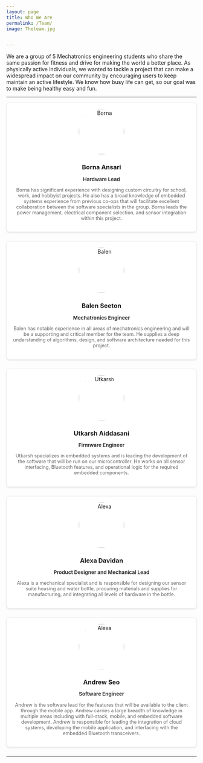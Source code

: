 ```yaml
---
layout: page
title: Who We Are
permalink: /Team/
image: Theteam.jpg


---
```


We are a group of 5 Mechatronics engineering students who share the same passion for fitness and drive for making the world a better place. As physically active individuals, we wanted to tackle a project that can make a widespread impact on our community by encouraging users to keep maintain an active lifestyle. We know how busy life can get, so our goal was to make being healthy easy and fun.

***

<!-- Team Member 1 Card -->
<div style="border: 1px solid #ececec; box-shadow: 0 2px 4px rgba(0, 0, 0, 0.1); border-radius: 8px; padding: 16px; margin-bottom: 24px; text-align: center; background-color: white;">
  <img src="{{ '/images/born.jpg' | prepend: site.baseurl }}" alt="Borna" style="width: 120px; height: 120px; border-radius: 60px; margin-bottom: 16px;">
  <h3 style="margin: 8px 0;">Borna Ansari</h3>
  <p style="font-size: 0.95em; color: #333; font-weight: bold;">Hardware Lead</p>
  <p style="font-size: 0.9em; color: #666;">Borna has significant experience with designing custom circuitry for school, work, and hobbyist projects. He also has a broad knowledge of embedded systems experience from previous co-ops that will facilitate excellent collaboration between the software specialists in the group. Borna leads the power management, electrical component selection, and sensor integration within this project.</p>
</div>

<!-- Team Member 2 Card -->
<div style="border: 1px solid #ececec; box-shadow: 0 2px 4px rgba(0, 0, 0, 0.1); border-radius: 8px; padding: 16px; margin-bottom: 24px; text-align: center; background-color: white;">
  <img src="{{ '/images/seeton.jpg' | prepend: site.baseurl }}" alt="Balen" style="width: 120px; height: 120px; border-radius: 60px; margin-bottom: 16px;">
  <h3 style="margin: 8px 0;">Balen Seeton</h3>
  <p style="font-size: 0.95em; color: #333; font-weight: bold;">Mechatronics Engineer</p>
  <p style="font-size: 0.9em; color: #666;">Balen has notable experience in all areas of mechatronics engineering and will be a supporting and critical member for the team. He supplies a deep understanding of algorithms, design, and software architecture needed for this project.</p>
</div>

<!-- Team Member 3 Card -->
<div style="border: 1px solid #ececec; box-shadow: 0 2px 4px rgba(0, 0, 0, 0.1); border-radius: 8px; padding: 16px; margin-bottom: 24px; text-align: center; background-color: white;">
  <img src="{{ '/images/Ut.jpg' | prepend: site.baseurl }}" alt="Utkarsh" style="width: 120px; height: 120px; border-radius: 60px; margin-bottom: 16px;">
  <h3 style="margin: 8px 0;">Utkarsh Aiddasani</h3>
  <p style="font-size: 0.95em; color: #333; font-weight: bold;">Firmware Engineer</p>
  <p style="font-size: 0.9em; color: #666;">Utkarsh specializes in embedded systems and is leading the development of the software that will be run on our microcontroller. He works on all sensor interfacing, Bluetooth features, and operational logic for the required embedded components. </p>
</div>

<!-- Team Member 4 Card -->
<div style="border: 1px solid #ececec; box-shadow: 0 2px 4px rgba(0, 0, 0, 0.1); border-radius: 8px; padding: 16px; margin-bottom: 24px; text-align: center; background-color: white;">
  <img src="{{ '/images/Alex.jpg' | prepend: site.baseurl }}" alt="Alexa" style="width: 120px; height: 120px; border-radius: 60px; margin-bottom: 16px;">
  <h3 style="margin: 8px 0;">Alexa Davidan</h3>
  <p style="font-size: 0.95em; color: #333; font-weight: bold;">Product Designer and Mechanical Lead</p>
  <p style="font-size: 0.9em; color: #666;">Alexa is a mechanical specialist and is responsible for designing our sensor suite housing and water bottle, procuring materials and supplies for manufacturing, and integrating all levels of hardware in the bottle. </p>
</div>

<!-- Team Member 4 Card -->
<div style="border: 1px solid #ececec; box-shadow: 0 2px 4px rgba(0, 0, 0, 0.1); border-radius: 8px; padding: 16px; margin-bottom: 24px; text-align: center; background-color: white;">
  <img src="{{ '/images/Andr.jpg' | prepend: site.baseurl }}" alt="Alexa" style="width: 120px; height: 120px; border-radius: 60px; margin-bottom: 16px;">
  <h3 style="margin: 8px 0;">Andrew Seo</h3>
  <p style="font-size: 0.95em; color: #333; font-weight: bold;">Software Engineer</p>
  <p style="font-size: 0.9em; color: #666;">Andrew is the software lead for the features that will be available to the client through the mobile app. Andrew carries a large breadth of knowledge in multiple areas including with full-stack, mobile, and embedded software development. Andrew is responsible for leading the integration of cloud systems, developing the mobile application, and interfacing with the embedded Bluetooth transceivers.</p>
</div>

***


